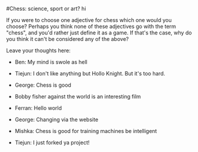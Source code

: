 #Chess: science, sport or art?
hi

If you were to choose one adjective for chess which one would you choose? 
Perhaps you think none of these adjectives go with the term "chess", and you'd rather just 
define it as a game. If that's the case, why do you think it can't be considered any of the above? 



Leave your thoughts here:

- Ben: My mind is swole as hell
- Tiejun: I don't like anything but Hollo Knight. But it's too hard.
- George: Chess is good
- Bobby fisher against the world is an interesting film
- Ferran: Hello world
- George: Changing via the website
- Mishka: Chess is good for training machines be intelligent

- Tiejun: I just forked ya project!
